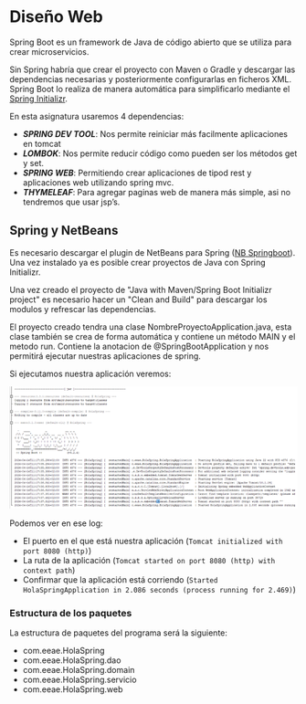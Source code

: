 # Diseño Web

Spring Boot es un framework de Java de código abierto que se utiliza para crear microservicios.

Sin Spring habría que crear el proyecto con Maven o Gradle y descargar las dependencias necesarias y posteriormente configurarlas en ficheros XML. Spring Boot lo realiza de manera automática para simplificarlo mediante el [Spring Initializr](https://start.spring.io).

En esta asignatura usaremos 4 dependencias:
+ ***SPRING DEV TOOL***: Nos permite reiniciar más facilmente aplicaciones en tomcat
+ ***LOMBOK***: Nos permite reducir código como pueden ser los métodos get y set.
+ ***SPRING WEB***: Permitiendo crear aplicaciones de tipod rest y aplicaciones web utilizando spring mvc.
+ ***THYMELEAF***: Para agregar paginas web de manera más simple, asi no tendremos que usar jsp’s.

## Spring y NetBeans
Es necesario descargar el plugin de NetBeans para Spring ([NB Springboot](https://plugins.netbeans.apache.org/catalogue/?id=4)). Una vez instalado ya es posible crear proyectos de Java con Spring Initializr.

Una vez creado el proyecto de "Java with Maven/Spring Boot Initializr project" es necesario hacer un "Clean and Build"  para descargar los modulos y refrescar las dependencias.

El proyecto creado tendra una clase NombreProyectoApplication.java, esta clase también se crea de forma automática y contiene un método MAIN y el metodo run. Contiene la anotacion de @SpringBootApplication y nos permitirá ejecutar nuestras aplicaciones de spring.

Si ejecutamos nuestra aplicación veremos:

![Output Spring](https://github.com/13sauca13/PRG/blob/master/Recursos/Output%20Spring.png)

Podemos ver en ese log:
+ El puerto en el que está nuestra aplicación (```Tomcat initialized with port 8080 (http)```)
+ La ruta de la aplicación (```Tomcat started on port 8080 (http) with context path```)
+ Confirmar que la aplicación está corriendo (```Started HolaSpringApplication in 2.086 seconds (process running for 2.469)```)


### Estructura de los paquetes
La estructura de paquetes del programa será la siguiente:
+ com.eeae.HolaSpring
+ com.eeae.HolaSpring.dao
+ com.eeae.HolaSpring.domain
+ com.eeae.HolaSpring.servicio
+ com.eeae.HolaSpring.web
